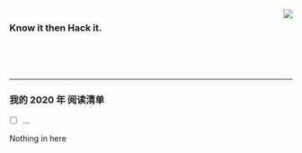 <img align='right' src='https://github-readme-stats.vercel.app/api?username=1nfsr&show_icons=true&&hide=contribs,issues,stars&&hide_border=true&&hide_title=true' />


### Know it then Hack it.


<br />
<br />
<br />
<hr />

### 我的 2020 年 阅读清单

- [ ] ...

Nothing in here
